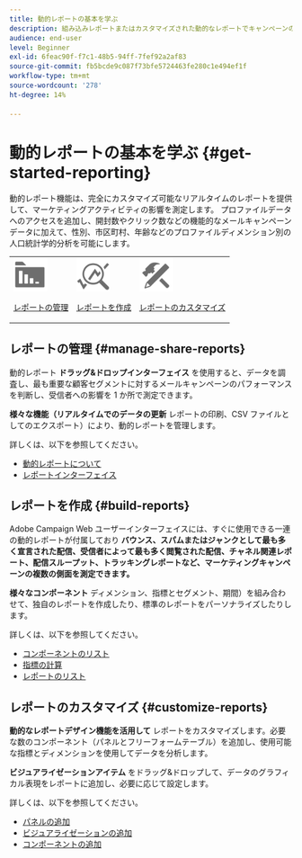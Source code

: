 ```yaml
---
title: 動的レポートの基本を学ぶ
description: 組み込みレポートまたはカスタマイズされた動的なレポートでキャンペーンの成功を分析します。
audience: end-user
level: Beginner
exl-id: 6feac90f-f7c1-48b5-94ff-7fef92a2af83
source-git-commit: fb5bcde9c087f73bfe5724463fe280c1e494ef1f
workflow-type: tm+mt
source-wordcount: '278'
ht-degree: 14%

---
```


# 動的レポートの基本を学ぶ {#get-started-reporting}

動的レポート機能は、完全にカスタマイズ可能なリアルタイムのレポートを提供して、マーケティングアクティビティの影響を測定します。 プロファイルデータへのアクセスを追加し、開封数やクリック数などの機能的なメールキャンペーンデータに加えて、性別、市区町村、年齢などのプロファイルディメンション別の人口統計学的分析を可能にします。

<table>
<tr>
<td><img src="assets/do-not-localize/icon_manage.svg" width="60px"><p><a href="#manage-share-reports">レポートの管理</a></p></td><td><img src="assets/do-not-localize/icon_build.svg" width="60px"><p><a href="#build-reports">レポートを作成</a></p></td><td><img src="assets/do-not-localize/icon_customize.svg" width="60px"><p><a href="#customize-reports">レポートのカスタマイズ</a></p></td></tr>
</table>

## レポートの管理 {#manage-share-reports}

動的レポート **ドラッグ&amp;ドロップインターフェイス** を使用すると、データを調査し、最も重要な顧客セグメントに対するメールキャンペーンのパフォーマンスを判断し、受信者への影響を 1 か所で測定できます。

**様々な機能（リアルタイムでのデータの更新** レポートの印刷、CSV ファイルとしてのエクスポート）により、動的レポートを管理します。

詳しくは、以下を参照してください。

* [動的レポートについて](about-dynamic-reports.md)
* [レポートインターフェイス](reporting-interface.md)

## レポートを作成 {#build-reports}

Adobe Campaign Web ユーザーインターフェイスには、すぐに使用できる一連の動的レポートが付属しており **バウンス、スパムまたはジャンクとして最も多く宣言された配信、受信者によって最も多く閲覧された配信、チャネル関連レポート、配信スループット、トラッキングレポートなど、マーケティングキャンペーンの複数の側面を測定できます。**

**様々なコンポーネント** ディメンション、指標とセグメント、期間）を組み合わせて、独自のレポートを作成したり、標準のレポートをパーソナライズしたりします。

詳しくは、以下を参照してください。

* [コンポーネントのリスト](list-of-components.md)
* [指標の計算](indicator-calculation.md)
* [レポートのリスト](defining-the-report-period.md)

## レポートのカスタマイズ {#customize-reports}

**動的なレポートデザイン機能を活用して** レポートをカスタマイズします。必要な数のコンポーネント（パネルとフリーフォームテーブル）を追加し、使用可能な指標とディメンションを使用してデータを分析します。

**ビジュアライゼーションアイテム** をドラッグ&amp;ドロップして、データのグラフィカル表現をレポートに追加し、必要に応じて設定します。

詳しくは、以下を参照してください。

* [パネルの追加](adding-panels.md)
* [ビジュアライゼーションの追加](adding-visualizations.md)
* [コンポーネントの追加](adding-components.md)
